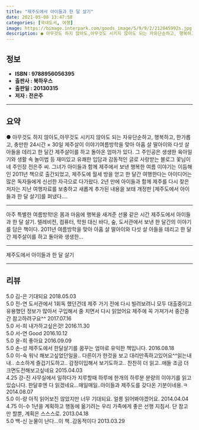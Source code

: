 ```yaml
---
title: "제주도에서 아이들과 한 달 살기"
date: 2021-05-08 13:47:58
categories: [국내도서, 여행]
image: https://bimage.interpark.com/goods_image/5/9/9/2/212045992s.jpg
description: ● 아무것도 하지 않아도,아무것도 시키지 않아도 되는 자유단순하고, 행복하고, 한가롭고, 충만한 24시간 × 30일 제주살이 이야기여름방학을 맞아 아홉 살 딸아이와 다섯 살 아들을 데리고 한 달간 제주살이를 하고 돌아온 엄마가 있다. 그 주인공은 생생한 육아일기와 생활 속 놀이법 등
---
```


## **정보**

- **ISBN : 9788956056395**
- **출판사 : 북하우스**
- **출판일 : 20130315**
- **저자 : 전은주**

------



## **요약**

●  아무것도 하지 않아도,아무것도 시키지 않아도 되는 자유단순하고, 행복하고, 한가롭고, 충만한 24시간 × 30일 제주살이 이야기여름방학을 맞아 아홉 살 딸아이와 다섯 살 아들을 데리고 한 달간 제주살이를 하고 돌아온 엄마가 있다. 그 주인공은 생생한 육아일기와 생활 속 놀이법 등 재미있고 유쾌한 입담과 감동적인 글로 사랑받는 블로그 꽃님이네 주인장 전은주 씨. 그녀가 아이들과 함께 제주에서 보낸 행복한 여름 이야기는 이듬해인 2011년 책으로 출간되었고, 제주도에 월세 방을 얻고 한 달간 여행한다는 아이디어는 많은 독자들에게 신선한 자극으로 다가왔다. 2년 만에 아이들과 함께 제주를 다시 찾은 저자는 지난 여행자료를 보충하고 새롭게 추가된 내용을 보태 개정판 [제주도에서 아이들과 한 달 살기]를 펴냈다....

------

아주 특별한 여름방학!온 몸과 마음에 행복을 새겨준 선물 같은 시간 제주도에서 아이들과 한 달 살기. 텔레비전, 컴퓨터, 학원 대신 바다, 숲, 도서관에서 보낸 한 달간의 이야기를 담은 책이다. 2011년 여름방학을 맞아 아홉 살 딸아이와 다섯 살 아들을 데리고 한 달간 제주살이를 하고 돌아와 생생한... 

------


제주도에서 아이들과 한 달 살기 

------


## **리뷰** 

5.0 김-은 기대되요 2018.05.03 <br/>5.0 전-연 도서관에서 1회독 했던건데 제주 가기 전에 다시 빌려보려니 모두 대출중이고 유용했던 정보가 많아서 구입해서 줄 치면서 다시 읽었어요 제주에 꼭 가져가서 중간중간 참고하려구요^^ 2017.07.16 <br/>5.0 서-희 내가하고싶은것! 2016.11.30 <br/>5.0 서-연 Good 2016.10.12 <br/>5.0 윤-희 좋아요 2016.09.09 <br/>5.0 손-성 제주도에서 한달살기를 꿈꾸는 엄마로 유익한 책입니다. 2016.08.18 <br/>5.0 이-숙 워낙 해보고싶었던일을.. 다른이가 한것을 보고 대리만족하고있어요^^읽는내내.. 소소하게 즐겁기도하고.. 감정이입해서 보기도하고..  찬찬히 더 읽고..애들 조금 더크면도전해보고싶네요 2015.04.03 <br/>4.25 강-진 사무실에서 일하다가 지루할때 하루에 한개의 하루분 분량의 이야기를 읽고 있습니다. 한달후엔 다 읽겠네요...매일매일..아이들과 제주도를 갖다온 기분이네용.ㅋ 2014.08.07 <br/>5.0 이-량 아직 읽어보진 않았지만 너무 기대되요. 얼릉 읽어봐야겠어요. 2014.04.04 <br/>4.75 이-수 1년을 계획하고 행동에 옮기려는 우리 가족에게 좋은 선행 지침서. 단 참고만 할뿐, 계획은 스스스로. 2013.04.18 <br/>5.0 백-신 눈물이 난다...이 책..감동적이다 2013.03.29 <br/>